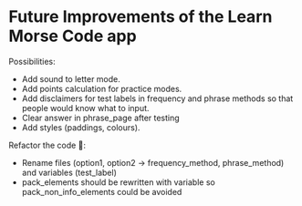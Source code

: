 # Future Improvements of the Learn Morse Code app

Possibilities:
- Add sound to letter mode.
- Add points calculation for practice modes.
- Add disclaimers for test labels in frequency and phrase methods so that people would know what to input. 
- Clear answer in phrase_page after testing
- Add styles (paddings, colours).

Refactor the code 🙂:
- Rename files (option1, option2 -> frequency_method, phrase_method) and variables (test_label)
- pack_elements should be rewritten with variable so pack_non_info_elements could be avoided